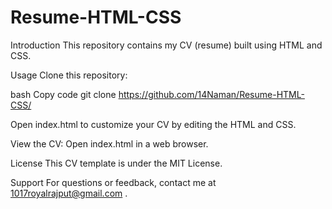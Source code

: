 # Resume-HTML-CSS
Introduction
This repository contains my CV (resume) built using HTML and CSS.

Usage
Clone this repository:

bash
Copy code
git clone https://github.com/14Naman/Resume-HTML-CSS/

Open index.html to customize your CV by editing the HTML and CSS.


View the CV: Open index.html in a web browser.


License
This CV template is under the MIT License.

Support
For questions or feedback, contact me at 1017royalrajput@gmail.com .

